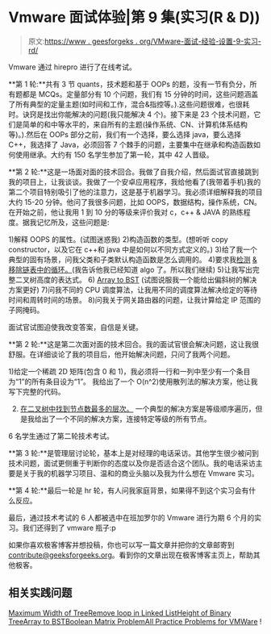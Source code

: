 # Vmware 面试体验|第 9 集(实习(R & D))

> 原文:[https://www . geesforgeks . org/VMware-面试-经验-设置-9-实习-rd/](https://www.geeksforgeeks.org/vmware-interview-experience-set-9-internship-rd/)

Vmware 通过 hirepro 进行了在线考试。

**第 1 轮:**共有 3 节 quants，技术题和基于 OOPs 的题，没有一节有负分，所有题都是 MCQs。定量部分有 10 个问题，我们有 15 分钟的时间，这些问题涵盖了所有典型的定量主题(如时间和工作，混合&指控等。).这些问题很难，也很耗时。诀窍是找出你能解决的问题(我只能解决 4 个)。接下来是 23 个技术问题，它们是简单的和中等水平的，来自所有的主题(操作系统、CN、计算机体系结构等)。).然后在 OOPs 部分之前，我们有一个选择，要么选择 java，要么选择 C++，我选择了 Java，必须回答 7 个棘手的问题，主要集中在继承和构造函数如何使用继承。大约有 150 名学生参加了第一轮，其中 42 人晋级。

**第 2 轮:**这是一场面对面的技术回合。我做了自我介绍，然后面试官直接跳到我的项目上，让我谈谈。我做了一个安卓应用程序，我给他看了(我带着手机)我的第二个项目特别吸引了他的注意力，这是基于机器学习。我必须详细解释我的项目大约 15-20 分钟。他问了我很多问题，比如 OOPS，数据结构，操作系统，CN。在开始之前，他让我用 1 到 10 分的等级来评价我对 c，c++ & JAVA 的熟练程度。据我记忆所及，这些问题是:

1)解释 OOPS 的属性。(试图迷惑我)
2)构造函数的类型。(想听听 copy constructor，以及它在 c++和 java 中是如何以不同方式定义的。)
3)给了我一个典型的固有场景，问我父类和子类默认构造函数是怎么调用的。
4)要求我[检测](https://practice.geeksforgeeks.org/problems/detect-loop-in-linked-list/1) [&移除链表中的循环。](https://practice.geeksforgeeks.org/problems/detect-loop-in-linked-list/1)(我告诉他我已经知道 algo 了。所以我们继续)
5)让我写出完整二叉树高度的表达式。
6) [Array to BST](https://practice.geeksforgeeks.org/problems/array-to-bst/0) (试图说服我一个能给出偏斜树的解决方案更好)
7)问我不同的 CPU 调度算法，让我用不同的调度算法解决给定的等待时间和周转时间的场景。
8)问我关于网关路由器的问题，让我计算给定 IP 范围的子网掩码。

面试官试图迫使我改变答案，自信是关键。

**第 2 轮:**这是第二次面对面的技术回合。我的面试官很会解决问题，这让我很舒服。在详细谈论了我的项目后，他开始解决问题，只问了我两个问题。

1)给定一个稀疏 2D 矩阵(包含 0 和 1)，我必须将一行和一列中至少有一个条目为“1”的所有条目设为“1”。
我给出了一个 O(n^2)使用散列法的解决方案，他让我写下完整的代码。

2) [在二叉树中找到节点数最多的层次。](https://practice.geeksforgeeks.org/problems/maximum-node-level/1)
一个典型的解决方案是等级顺序遍历，但是我给出了一个不同的解决方案，连接特定等级的所有节点。

6 名学生通过了第二轮技术考试。

**第 3 轮:**是管理层讨论轮，基本上是对经理的电话采访。其他学生很少被问到技术问题，面试更侧重于判断你的态度以及你是否适合这个团队。我的电话采访主要是关于我的机器学习项目、温和的商业头脑以及我为什么想在 Vmware 实习。

**第 4 轮:**最后一轮是 hr 轮，有人问我家庭背景，如果得不到这个实习会有什么反应。

最后，通过技术考试的 6 人都被选中在班加罗尔的 Vmware 进行为期 6 个月的实习。我们还得到了 vmware 瓶子:p

如果你喜欢极客博客并想投稿，你也可以写一篇文章并把你的文章邮寄到 contribute@geeksforgeeks.org。看到你的文章出现在极客博客主页上，帮助其他极客。

## 相关实践问题

[Maximum Width of Tree](https://practice.geeksforgeeks.org/problems/maximum-width-of-tree/1)[Remove loop in Linked List](https://practice.geeksforgeeks.org/problems/remove-loop-in-linked-list/1)[Height of Binary Tree](https://practice.geeksforgeeks.org/problems/height-of-binary-tree/1)[Array to BST](https://practice.geeksforgeeks.org/problems/array-to-bst/0)[Boolean Matrix Problem](https://practice.geeksforgeeks.org/problems/boolean-matrix-problem/0)[All Practice Problems for VMWare](https://practice.geeksforgeeks.org/company/VMWare/) !